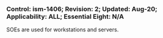 ### Control: ism-1406; Revision: 2; Updated: Aug-20; Applicability: ALL; Essential Eight: N/A
<p>SOEs are used for workstations and servers.</p>